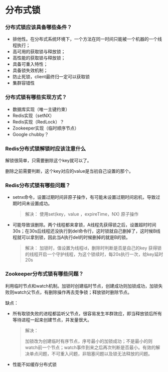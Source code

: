 # 分布式锁

### 分布式锁应该具备哪些条件？

- 排他性。在分布式系统环境下，一个方法在同一时间只能被一个机器的一个线程执行；
- 高可用的获取锁与释放锁；
- 高性能的获取锁与释放锁；
- 具备可重入特性；
- 具备锁失效机制；
- 防止死锁，client最终归一定可以获取锁
- 集群容错性

### 分布式锁有哪些实现方式？

- 数据库实现（唯一主键约束）
- Redis实现（setNX）
- Redis实现（RedLock）？
- Zookeeper实现（临时顺序节点）
- Google chubby？

### Redis分布式锁解锁时应该注意什么

解锁很简单，只需要删除这个key就可以了。

删除之前需要判断，这个key对应的value是当初自己设置的那个。

### Redis分布式锁有哪些问题？

- setnx命令，设置过期时间非原子操作，有可能未设置过期时间宕机，导致过期时间未设置成功。

  > 解决：
  > 使用set(key，value ，expireTime，NX)
  > 原子操作

- 可能导致误删除。两个线程都来拿锁，A线程先获得锁之后，设置超时时间30s；在30s后线程还没执行到del命令行，这时锁就自己删掉了，这时候B线程就可以拿到锁，因此当A执行del的时候删掉的就是B的锁。

  > 解决：
  > 加锁时，值设置为线程id，删除时判断是否是自己的key
  > 获得锁的线程开启一个守护线程，为这个锁续时，每20s执行一次，给key延时20s

### Zookeeper分布式锁有哪些问题？

利用临时节点和watch机制。加锁时创建临时节点，创建成功则加锁成功，加锁失败则watch父节点，有删除操作再去竞争锁；释放锁时删除节点。

缺点：

- 所有取锁失败的进程都监听父节点，很容易发生羊群效应，即当释放锁后所有等待进程一起来创建节点，并发量很大。

  > 解决：
  >
  > 加锁改为创建临时有序节点，序号最小的加锁成功；不是最小的则watch前一个节点；watch事件到来之后再次判断是否最小。有效的解决单点问题，不可重入问题，非阻塞问题以及锁无法释放的问题。

- 性能不如缓存分布式锁